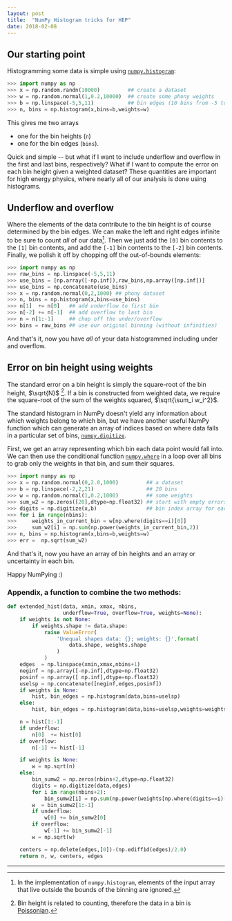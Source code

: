 ```yaml
---
layout: post
title:  "NumPy Histogram tricks for HEP"
date: 2018-02-08
---
```


## Our starting point

Histogramming some data is simple using
[`numpy.histogram`](https://docs.scipy.org/doc/numpy/reference/generated/numpy.histogram.html):

```python
>>> import numpy as np
>>> x = np.random.randn(10000)         ## create a dataset
>>> w = np.random.normal(1,0.2,10000)  ## create some phony weights
>>> b = np.linspace(-5,5,11)           ## bin edges (10 bins from -5 to 5)
>>> n, bins = np.histogram(x,bins=b,weights=w)
```

This gives me two arrays
- one for the bin heights (`n`)
- one for the bin edges (`bins`).

Quick and simple -- but what if I want to include underflow and
overflow in the first and last bins, respectively? What if I want to
compute the error on each bin height given a weighted dataset?  These
quantities are important for high energy physics, where nearly all of
our analysis is done using histograms.

## Underflow and overflow

Where the elements of the data contribute to the bin height is of
course determined by the bin edges. We can make the left and right
edges infinite to be sure to count _all_ of our data[^1]. Then we just
add the `[0]` bin contents to the `[1]` bin contents, and add the
`[-1]` bin contents to the `[-2]` bin contents. Finally, we polish it
off by chopping off the out-of-bounds elements:

```python
>>> import numpy as np
>>> raw_bins = np.linspace(-5,5,11)
>>> use_bins = [np.array([-np.inf]),raw_bins,np.array([np.inf])]
>>> use_bins = np.concatenate(use_bins)
>>> x = np.random.normal(0,2,1000) ## phony dataset
>>> n, bins = np.histogram(x,bins=use_bins)
>>> n[1]  += n[0]   ## add underflow to first bin
>>> n[-2] += n[-1]  ## add overflow to last bin
>>> n = n[1:-1]     ## chop off the under/overflow
>>> bins = raw_bins ## use our original binning (without infinities)
```

And that's it, now you have _all_ of your data histogrammed including
under and overflow.

## Error on bin height using weights

The standard error on a bin height is simply the square-root of the
bin height, $\sqrt{N}$ [^2]. If a bin is constructed from weighted
data, we require the square-root of the sum of the weights squared,
$\sqrt{\sum_i w_i^2}$.

The standard histogram in NumPy doesn't yield any information about
which weights belong to which bin, but we have another useful NumPy
function which can generate an array of indices based on where data
falls in a particular set of bins,
[`numpy.digitize`](https://docs.scipy.org/doc/numpy/reference/generated/numpy.digitize.html).

First, we get an array representing which bin each data point would
fall into. We can then use the conditional function
[`numpy.where`](https://docs.scipy.org/doc/numpy/reference/generated/numpy.where.html)
in a loop over all bins to grab only the weights in that bin, and sum
their squares.

```python
>>> import numpy as np
>>> x = np.random.normal(0,2.0,1000)         ## a dataset
>>> b = np.linspace(-2,2,21)                 ## 20 bins
>>> w = np.random.normal(1,0.2,1000)         ## some weights
>>> sum_w2 = np.zeros([20],dtype=np.float32) ## start with empty errors
>>> digits = np.digitize(x,b)                ## bin index array for each data element
>>> for i in range(nbins):
>>>     weights_in_current_bin = w[np.where(digits==i)[0]]
>>>     sum_w2[i] = np.sum(np.power(weights_in_current_bin,2))
>>> n, bins = np.histogram(x,bins=b,weights=w)
>>> err =  np.sqrt(sum_w2)
```

And that's it, now you have an array of bin heights and an array or
uncertainty in each bin.

Happy NumPying :)

### Appendix, a function to combine the two methods:

```python
def extended_hist(data, xmin, xmax, nbins,
                  underflow=True, overflow=True, weights=None):
    if weights is not None:
        if weights.shape != data.shape:
            raise ValueError(
                'Unequal shapes data: {}; weights: {}'.format(
                    data.shape, weights.shape
                )
            )
    edges  = np.linspace(xmin,xmax,nbins+1)
    neginf = np.array([-np.inf],dtype=np.float32)
    posinf = np.array([ np.inf],dtype=np.float32)
    uselsp = np.concatenate([neginf,edges,posinf])
    if weights is None:
        hist, bin_edges = np.histogram(data,bins=uselsp)
    else:
        hist, bin_edges = np.histogram(data,bins=uselsp,weights=weights)

    n = hist[1:-1]
    if underflow:
        n[0]  += hist[0]
    if overflow:
        n[-1] += hist[-1]

    if weights is None:
        w = np.sqrt(n)
    else:
        bin_sumw2 = np.zeros(nbins+2,dtype=np.float32)
        digits = np.digitize(data,edges)
        for i in range(nbins+2):
            bin_sumw2[i] = np.sum(np.power(weights[np.where(digits==i)[0]],2))
        w  = bin_sumw2[1:-1]
        if underflow:
            w[0] += bin_sumw2[0]
        if overflow:
            w[-1] += bin_sumw2[-1]
        w = np.sqrt(w)

    centers = np.delete(edges,[0])-(np.ediff1d(edges)/2.0)
    return n, w, centers, edges
```



------

[^1]: In the implementation of `numpy.histogram`, elements of the
    input array that live outside the bounds of the binning are
    ignored.

[^2]: Bin height is related to counting, therefore the data in a bin
    is
    [Poissonian](https://en.wikipedia.org/wiki/Poisson_distribution).
